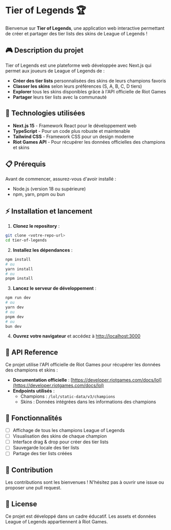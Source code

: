 # Tier of Legends 🏆

Bienvenue sur **Tier of Legends**, une application web interactive permettant de créer et partager des tier lists des skins de League of Legends !

## 🎮 Description du projet

Tier of Legends est une plateforme web développée avec Next.js qui permet aux joueurs de League of Legends de :

- **Créer des tier lists** personnalisées des skins de leurs champions favoris
- **Classer les skins** selon leurs préférences (S, A, B, C, D tiers)
- **Explorer** tous les skins disponibles grâce à l'API officielle de Riot Games
- **Partager** leurs tier lists avec la communauté

## 🚀 Technologies utilisées

- **Next.js 15** - Framework React pour le développement web
- **TypeScript** - Pour un code plus robuste et maintenable
- **Tailwind CSS** - Framework CSS pour un design moderne
- **Riot Games API** - Pour récupérer les données officielles des champions et skins

## 📋 Prérequis

Avant de commencer, assurez-vous d'avoir installé :

- Node.js (version 18 ou supérieure)
- npm, yarn, pnpm ou bun

## ⚡ Installation et lancement

1. **Clonez le repository** :
```bash
git clone <votre-repo-url>
cd tier-of-legends
```

2. **Installez les dépendances** :
```bash
npm install
# ou
yarn install
# ou
pnpm install
```

3. **Lancez le serveur de développement** :
```bash
npm run dev
# ou
yarn dev
# ou
pnpm dev
# ou
bun dev
```

4. **Ouvrez votre navigateur** et accédez à [http://localhost:3000](http://localhost:3000)

## 🔗 API Reference

Ce projet utilise l'API officielle de Riot Games pour récupérer les données des champions et skins :

- **Documentation officielle** : [https://developer.riotgames.com/docs/lol](https://developer.riotgames.com/docs/lol)
- **Endpoints utilisés** :
  - Champions : `/lol/static-data/v3/champions`
  - Skins : Données intégrées dans les informations des champions

## 🎨 Fonctionnalités

- [ ] Affichage de tous les champions League of Legends
- [ ] Visualisation des skins de chaque champion
- [ ] Interface drag & drop pour créer des tier lists
- [ ] Sauvegarde locale des tier lists
- [ ] Partage des tier lists créées

## 🤝 Contribution

Les contributions sont les bienvenues ! N'hésitez pas à ouvrir une issue ou proposer une pull request.

## 📄 License

Ce projet est développé dans un cadre éducatif. Les assets et données League of Legends appartiennent à Riot Games.
